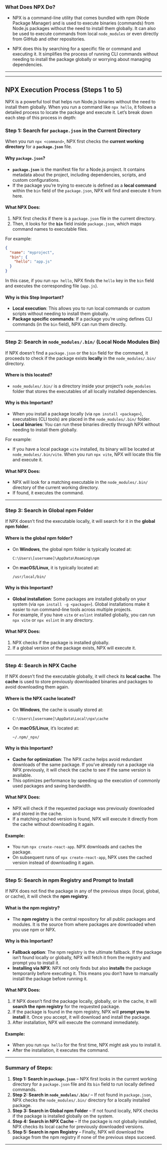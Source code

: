 ### What Does NPX Do?

- NPX is a command-line utility that comes bundled with npm (Node Package Manager) and is used to execute binaries (commands) from Node.js packages without the need to install them globally. It can also be used to execute commands from local `node_modules` or even directly from GitHub and other repositories.

- NPX does this by searching for a specific file or command and executing it. It simplifies the process of running CLI commands without needing to install the package globally or worrying about managing dependencies.

---
---

## **NPX Execution Process (Steps 1 to 5)**

NPX is a powerful tool that helps run Node.js binaries without the need to install them globally. When you run a command like `npx hello`, it follows a detailed process to locate the package and execute it. Let’s break down each step of this process in depth:

### **Step 1: Search for `package.json` in the Current Directory**
When you run `npx <command>`, NPX first checks the **current working directory** for a **`package.json`** file. 

#### **Why `package.json`?**
- **`package.json`** is the manifest file for a Node.js project. It contains metadata about the project, including dependencies, scripts, and custom configurations.
- If the package you’re trying to execute is defined as a **local command** within the `bin` field of the `package.json`, NPX will find and execute it from here.

#### **What NPX Does:**
1. NPX first checks if there is a `package.json` file in the current directory.
2. Then, it looks for the **`bin`** field inside `package.json`, which maps command names to executable files.
   
For example:
```json
{
  "name": "myproject",
  "bin": {
    "hello": "app.js"
  }
}
```

In this case, if you run `npx hello`, NPX finds the `hello` key in the `bin` field and executes the corresponding file (`app.js`).

#### **Why is this Step Important?**
- **Local execution**: This allows you to run local commands or custom scripts without needing to install them globally.
- **Package specific commands**: If a package you’re using defines CLI commands (in the `bin` field), NPX can run them directly.

---

### **Step 2: Search in `node_modules/.bin/` (Local Node Modules Bin)**
If NPX doesn’t find a `package.json` or the `bin` field for the command, it proceeds to check if the package exists **locally** in the `node_modules/.bin/` directory. 

#### **Where is this located?**
- `node_modules/.bin/` is a directory inside your project’s `node_modules` folder that stores the executables of all locally installed dependencies.
  
#### **Why is this Important?**
- When you install a package locally (via `npm install <package>`), executables (CLI tools) are placed in the `node_modules/.bin/` folder.
- **Local binaries**: You can run these binaries directly through NPX without needing to install them globally.

For example:
- If you have a local package `vite` installed, its binary will be located at `node_modules/.bin/vite`. When you run `npx vite`, NPX will locate this file and execute it.

#### **What NPX Does:**
- NPX will look for a matching executable in the `node_modules/.bin/` directory of the current working directory.
- If found, it executes the command.

---

### **Step 3: Search in Global npm Folder**
If NPX doesn’t find the executable locally, it will search for it in the **global npm folder**.

#### **Where is the global npm folder?**
- On **Windows**, the global npm folder is typically located at:
  ```
  C:\Users\[username]\AppData\Roaming\npm
  ```
- On **macOS/Linux**, it is typically located at:
  ```
  /usr/local/bin/
  ```

#### **Why is this Important?**
- **Global installation**: Some packages are installed globally on your system (via `npm install -g <package>`). Global installations make it easier to run command-line tools across multiple projects.
- For example, if you have `vite` or `eslint` installed globally, you can run `npx vite` or `npx eslint` in any directory.

#### **What NPX Does:**
1. NPX checks if the package is installed globally.
2. If a global version of the package exists, NPX will execute it.

---

### **Step 4: Search in NPX Cache**
If NPX doesn’t find the executable globally, it will check its **local cache**. The **cache** is used to store previously downloaded binaries and packages to avoid downloading them again.

#### **Where is the NPX cache located?**
- On **Windows**, the cache is usually stored at:
  ```
  C:\Users\[username]\AppData\Local\npx\cache
  ```
- On **macOS/Linux**, it’s located at:
  ```
  ~/.npm/_npx/
  ```

#### **Why is this Important?**
- **Cache for optimization**: The NPX cache helps avoid redundant downloads of the same package. If you’ve already run a package via NPX previously, it will check the cache to see if the same version is available.
- This optimizes performance by speeding up the execution of commonly used packages and saving bandwidth.

#### **What NPX Does:**
- NPX will check if the requested package was previously downloaded and stored in the cache.
- If a matching cached version is found, NPX will execute it directly from the cache without downloading it again.

#### **Example:**
- You run `npx create-react-app`. NPX downloads and caches the package.
- On subsequent runs of `npx create-react-app`, NPX uses the cached version instead of downloading it again.

---

### **Step 5: Search in npm Registry and Prompt to Install**
If NPX does not find the package in any of the previous steps (local, global, or cache), it will check the **npm registry**.

#### **What is the npm registry?**
- The **npm registry** is the central repository for all public packages and modules. It is the source from where packages are downloaded when you use npm or NPX.
  
#### **Why is this Important?**
- **Fallback option**: The npm registry is the ultimate fallback. If the package isn’t found locally or globally, NPX will fetch it from the registry and prompt you to install it.
- **Installing via NPX**: NPX not only finds but also **installs** the package temporarily before executing it. This means you don’t have to manually install the package before running it.

#### **What NPX Does:**
1. If NPX doesn’t find the package locally, globally, or in the cache, it will **search the npm registry** for the requested package.
2. If the package is found in the npm registry, NPX will **prompt you to install** it. Once you accept, it will download and install the package.
3. After installation, NPX will execute the command immediately.

#### **Example:**
- When you run `npx hello` for the first time, NPX might ask you to install it.
- After the installation, it executes the command.

---

### **Summary of Steps:**

1. **Step 1: Search in `package.json`** – NPX first looks in the current working directory for a `package.json` file and its `bin` field to run locally defined commands.
2. **Step 2: Search in `node_modules/.bin/`** – If not found in `package.json`, NPX checks the `node_modules/.bin/` directory for a locally installed package.
3. **Step 3: Search in Global npm Folder** – If not found locally, NPX checks if the package is installed globally on the system.
4. **Step 4: Search in NPX Cache** – If the package is not globally installed, NPX checks its local cache for previously downloaded versions.
5. **Step 5: Search in npm Registry** – Finally, NPX will download the package from the npm registry if none of the previous steps succeed.

---